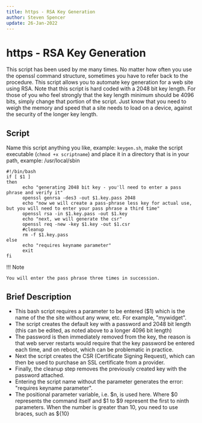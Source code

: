 ```yaml
---
title: https - RSA Key Generation
author: Steven Spencer
update: 26-Jan-2022
---
```


# https - RSA Key Generation

This script has been used by me many times. No matter how often you use the openssl command structure, sometimes you have to refer back to the procedure. This script allows you to automate key generation for a web site using RSA. Note that this script is hard coded with a 2048 bit key length. For those of you who feel strongly that the key length minimum should be 4096 bits, simply change that portion of the script. Just know that you need to weigh the memory and speed that a site needs to load on a device, against the security of the longer key length.

## Script

Name this script anything you like, example: `keygen.sh`, make the script executable (`chmod +x scriptname`) and place it in a directory that is in your path, example: /usr/local/sbin

```
#!/bin/bash
if [ $1 ]
then
      echo "generating 2048 bit key - you'll need to enter a pass phrase and verify it"
      openssl genrsa -des3 -out $1.key.pass 2048
      echo "now we will create a pass-phrase less key for actual use, but you will need to enter your pass phrase a third time"
      openssl rsa -in $1.key.pass -out $1.key
      echo "next, we will generate the csr"
      openssl req -new -key $1.key -out $1.csr
      #cleanup
      rm -f $1.key.pass
else
      echo "requires keyname parameter"
      exit
fi
```

!!! Note

    You will enter the pass phrase three times in succession.

## Brief Description

* This bash script requires a parameter to be entered ($1) which is the name of the the site without any www, etc. For example, "mywidget".
* The script creates the default key with a password and 2048 bit length (this can be edited, as noted above to a longer 4096 bit length)
* The password is then immediately removed from the key, the reason is that web server restarts would require that the key password be entered each time, and on reboot, which can be problematic in practice.
* Next the script creates the CSR (Certificate Signing Request), which can then be used to purchase an SSL certificate from a provider.
* Finally, the cleanup step removes the previously created key with the password attached.
* Entering the script name without the parameter generates the error: "requires keyname parameter".
* The positional parameter variable, i.e. $n, is used here. Where $0 represents the command itself and $1 to $9 represent the first to ninth parameters. When the number is greater than 10, you need to use braces, such as ${10}
